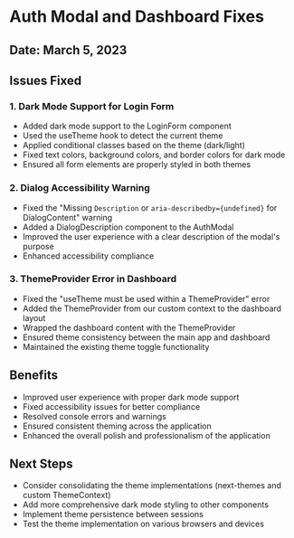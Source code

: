 # Auth Modal and Dashboard Fixes

## Date: March 5, 2023

## Issues Fixed

### 1. Dark Mode Support for Login Form
- Added dark mode support to the LoginForm component
- Used the useTheme hook to detect the current theme
- Applied conditional classes based on the theme (dark/light)
- Fixed text colors, background colors, and border colors for dark mode
- Ensured all form elements are properly styled in both themes

### 2. Dialog Accessibility Warning
- Fixed the "Missing `Description` or `aria-describedby={undefined}` for DialogContent" warning
- Added a DialogDescription component to the AuthModal
- Improved the user experience with a clear description of the modal's purpose
- Enhanced accessibility compliance

### 3. ThemeProvider Error in Dashboard
- Fixed the "useTheme must be used within a ThemeProvider" error
- Added the ThemeProvider from our custom context to the dashboard layout
- Wrapped the dashboard content with the ThemeProvider
- Ensured theme consistency between the main app and dashboard
- Maintained the existing theme toggle functionality

## Benefits
- Improved user experience with proper dark mode support
- Fixed accessibility issues for better compliance
- Resolved console errors and warnings
- Ensured consistent theming across the application
- Enhanced the overall polish and professionalism of the application

## Next Steps
- Consider consolidating the theme implementations (next-themes and custom ThemeContext)
- Add more comprehensive dark mode styling to other components
- Implement theme persistence between sessions
- Test the theme implementation on various browsers and devices 